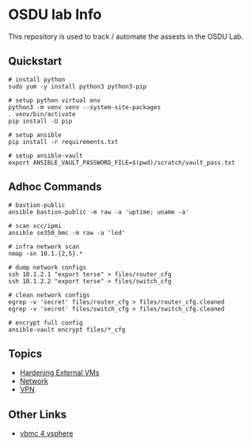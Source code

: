 # OSDU lab Info

This repository is used to track / automate the assests in the OSDU Lab.

## Quickstart
```
# install python
sudo yum -y install python3 python3-pip

# setup python virtual env
python3 -m venv venv --system-site-packages
. venv/bin/activate
pip install -U pip

# setup ansible
pip install -r requirements.txt

# setup ansible-vault
export ANSIBLE_VAULT_PASSWORD_FILE=$(pwd)/scratch/vault_pass.txt
```

## Adhoc Commands
```
# bastion-public
ansible bastion-public -m raw -a 'uptime; uname -a'

# scan xcc/ipmi
ansible se350_bmc -m raw -a 'led'

# infra network scan
nmap -sn 10.1.{2,5}.*

# dump network configs
ssh 10.1.2.1 "export terse" > files/router_cfg
ssh 10.1.2.2 "export terse" > files/switch_cfg

# clean network configs
egrep -v 'secret' files/router_cfg > files/router_cfg.cleaned
egrep -v 'secret' files/switch_cfg > files/switch_cfg.cleaned

# encrypt full config
ansible-vault encrypt files/*_cfg
```

## Topics
- [Hardening External VMs](docs/HARDENING.md)
- [Network](docs/NETWORK.md)
- [VPN](docs/VPN.md)

## Other Links
- [vbmc 4 vsphere](https://github.com/kurokobo/virtualbmc-for-vsphere)
